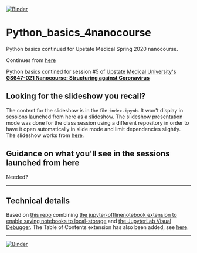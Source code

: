 [![Binder](https://mybinder.org/badge_logo.svg)](https://mybinder.org/v2/gh/fomightez/Python_basics_4nanocourse/master?urlpath=lab%2Ftree%2Findex.ipynb)

# Python_basics_4nanocourse

Python basics continued for Upstate Medical Spring 2020 nanocourse.

Continues from [here](https://github.com/fomightez/Python_basics_on_PDB_file)

Python basics contined for session #5 of [Upstate Medical University's **GS647-021 Nanocourse: Structuring against Coronavirus**](https://github.com/fomightez/UpstateGS647-021Nanocourse/wiki)

## Looking for the slideshow you recall?

The content for the slideshow is in the file `index.ipynb`. It won't display in sessions launched from here as a slideshow. The slideshow presentation mode was done for the class session using a different repository in order to have it open automatically in slide mode and limit dependencies slightly. The slideshow works from [here](https://github.com/fomightez/Python_basics_4nanocourseRISE).

## Guidance on what you'll see in the sessions launched from here

Needed?


----

## Technical details

Based on [this repo](https://github.com/fomightez/BVCN-Jupyter_base) combining [the jupyter-offlinenotebook extension to enable saving notebooks to local-storage](https://github.com/manics/jupyter-offlinenotebook) and [the JupyterLab Visual Debugger](https://github.com/jupyterlab/debugger). The Table of Contents extension has also been added, see [here](https://github.com/jupyterlab/jupyterlab-toc#jupyterlab-toc).


-----

[![Binder](https://mybinder.org/badge_logo.svg)](https://mybinder.org/v2/gh/fomightez/Python_basics_4nanocourse/master?urlpath=lab%2Ftree%2Findex.ipynb)

